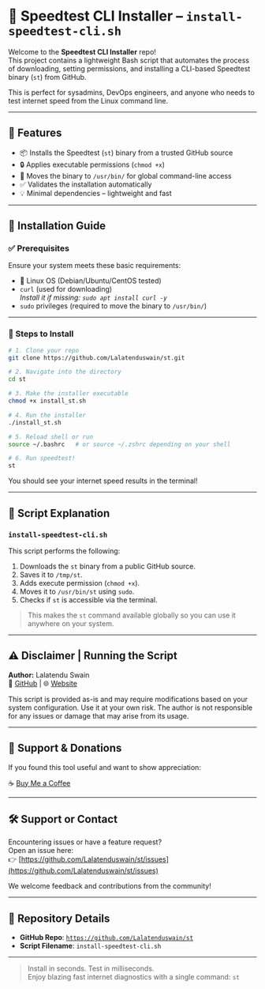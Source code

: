 # 🚀 Speedtest CLI Installer – `install-speedtest-cli.sh`

Welcome to the **Speedtest CLI Installer** repo!  
This project contains a lightweight Bash script that automates the process of downloading, setting permissions, and installing a CLI-based Speedtest binary (`st`) from GitHub.

This is perfect for sysadmins, DevOps engineers, and anyone who needs to test internet speed from the Linux command line.

---

## 📌 Features

- 📦 Installs the Speedtest (`st`) binary from a trusted GitHub source
- 🔒 Applies executable permissions (`chmod +x`)
- 📂 Moves the binary to `/usr/bin/` for global command-line access
- ✅ Validates the installation automatically
- 💡 Minimal dependencies – lightweight and fast

---

## 📖 Installation Guide

### ✅ Prerequisites

Ensure your system meets these basic requirements:

- 🐧 Linux OS (Debian/Ubuntu/CentOS tested)
- `curl` (used for downloading)  
  _Install it if missing: `sudo apt install curl -y`_
- `sudo` privileges (required to move the binary to `/usr/bin/`)

---

### 🧪 Steps to Install

```bash
# 1. Clone your repo
git clone https://github.com/Lalatenduswain/st.git

# 2. Navigate into the directory
cd st

# 3. Make the installer executable
chmod +x install_st.sh

# 4. Run the installer
./install_st.sh

# 5. Reload shell or run
source ~/.bashrc   # or source ~/.zshrc depending on your shell

# 6. Run speedtest!
st
```

You should see your internet speed results in the terminal!

---

## 📜 Script Explanation

### `install-speedtest-cli.sh`

This script performs the following:

1. Downloads the `st` binary from a public GitHub source.
2. Saves it to `/tmp/st`.
3. Adds execute permission (`chmod +x`).
4. Moves it to `/usr/bin/st` using `sudo`.
5. Checks if `st` is accessible via the terminal.

> This makes the `st` command available globally so you can use it anywhere on your system.

---

## ⚠️ Disclaimer | Running the Script

**Author:** Lalatendu Swain  
🔗 [GitHub](https://github.com/Lalatenduswain) | 🌐 [Website](https://blog.lalatendu.info/)

This script is provided as-is and may require modifications based on your system configuration. Use it at your own risk. The author is not responsible for any issues or damage that may arise from its usage.

---

## 💖 Support & Donations

If you found this tool useful and want to show appreciation:

☕ [Buy Me a Coffee](https://www.buymeacoffee.com/lalatendu.swain)

---

## 🛠️ Support or Contact

Encountering issues or have a feature request?  
Open an issue here:  
👉 [https://github.com/Lalatenduswain/st/issues](https://github.com/Lalatenduswain/st/issues)

We welcome feedback and contributions from the community!

---

## 📎 Repository Details

- **GitHub Repo**: [`https://github.com/Lalatenduswain/st`](https://github.com/Lalatenduswain/st)
- **Script Filename**: `install-speedtest-cli.sh`

---

> Install in seconds. Test in milliseconds.  
> Enjoy blazing fast internet diagnostics with a single command: `st`
